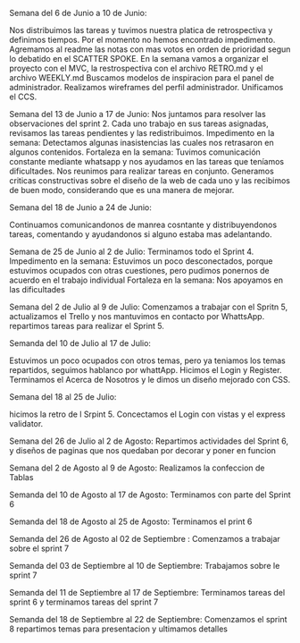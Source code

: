 Semana del 6 de Junio a 10 de Junio:

Nos distribuimos las tareas y tuvimos nuestra platica de retrospectiva y definimos tiempos.
Por el momento no hemos encontrado impedimento.
Agremamos al readme las notas con mas votos en orden de prioridad segun lo debatido en el SCATTER SPOKE.
En la semana vamos a organizar el proyecto con el MVC, la restrospectiva con el archivo RETRO.md y el archivo WEEKLY.md
Buscamos modelos de inspiracion para el panel de administrador.
Realizamos wireframes del perfil administrador. 
Unificamos el CCS.

Semana del 13 de Junio a 17 de Junio:
Nos juntamos para resolver las observaciones del sprint 2.
Cada uno trabajo en sus tareas asignadas, revisamos las tareas pendientes y las redistribuimos.
Impedimento en la semana: Detectamos algunas inasistencias las cuales nos retrasaron en algunos contenidos.
Fortaleza en la semana: Tuvimos comunicación constante mediante whatsapp y nos ayudamos en las tareas que teníamos dificultades. Nos reunimos para realizar tareas en conjunto.
Generamos criticas constructivas sobre el diseño de la web de cada uno y las recibimos de buen modo, considerando que es una manera de mejorar.

Semana del 18 de Junio a 24 de Junio:

Continuamos comunicandonos de manrea cosntante y distribuyendonos tareas, comentando y ayudandonos si alguno estaba mas adelantando.

Semana de 25 de Junio al 2 de Julio:
Terminamos todo el Sprint 4.
Impedimento en la semana: Estuvimos un poco desconectados, porque estuvimos ocupados con otras cuestiones, pero pudimos ponernos de acuerdo en el trabajo individual 
Fortaleza en la semana: Nos apoyamos en las dificultades

Semana del 2 de Julio al 9 de Julio:
Comenzamos a trabajar con el Spritn 5, actualizamos el Trello y nos mantuvimos en contacto por WhattsApp.
repartimos tareas para realizar el Sprint 5.

Semanda del 10 de Julio al 17 de Julio:

Estuvimos un poco ocupados con otros temas, pero ya teniamos los temas repartidos, seguimos hablanco por whattApp.
Hicimos el Login y Register.
Terminamos el Acerca de Nosotros y le dimos un diseño mejorado con CSS.


Semana del 18 al 25 de Julio:

hicimos la retro de l Srpint 5.
Concectamos el Login con vistas y el express validator.

Semana del 26 de Julio al 2 de Agosto:
Repartimos actividades del Sprint 6, y diseños de paginas que nos quedaban por decorar y poner en funcion

Semana del 2 de Agosto  al 9 de Agosto:
Realizamos la confeccion de Tablas

Semanda del 10 de Agosto al 17 de Agosto:
Terminamos con parte del Sprint 6

Semanda del 18 de Agosto al 25 de Agosto:
Terminamos el print 6

Semanda del 26 de Agosto al 02 de Septiembre :
Comenzamos a trabajar sobre el sprint 7

Semanda del 03 de Septiembre al 10 de Septiembre:
Trabajamos sobre le sprint 7

Semanda del 11 de Septiembre al 17 de Septiembre:
Terminamos tareas del sprint 6 y terminamos tareas del sprint 7

Semanda del 18 de Septiembre al 22 de Septiembre:
Comenzamos el sprint 8 repartimos temas para presentacion y ultimamos detalles

